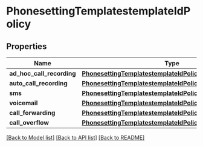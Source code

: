 # PhonesettingTemplatestemplateIdPolicy

## Properties
Name | Type | Description | Notes
------------ | ------------- | ------------- | -------------
**ad_hoc_call_recording** | [**PhonesettingTemplatestemplateIdPolicyAdHocCallRecording**](PhonesettingTemplatestemplateIdPolicyAdHocCallRecording.md) |  | [optional] 
**auto_call_recording** | [**PhonesettingTemplatestemplateIdPolicyAutoCallRecording**](PhonesettingTemplatestemplateIdPolicyAutoCallRecording.md) |  | [optional] 
**sms** | [**PhonesettingTemplatestemplateIdPolicySms**](PhonesettingTemplatestemplateIdPolicySms.md) |  | [optional] 
**voicemail** | [**PhonesettingTemplatestemplateIdPolicyVoicemail**](PhonesettingTemplatestemplateIdPolicyVoicemail.md) |  | [optional] 
**call_forwarding** | [**PhonesettingTemplatestemplateIdPolicyCallForwarding**](PhonesettingTemplatestemplateIdPolicyCallForwarding.md) |  | [optional] 
**call_overflow** | [**PhonesettingTemplatestemplateIdPolicyCallOverflow**](PhonesettingTemplatestemplateIdPolicyCallOverflow.md) |  | [optional] 

[[Back to Model list]](../README.md#documentation-for-models) [[Back to API list]](../README.md#documentation-for-api-endpoints) [[Back to README]](../README.md)

